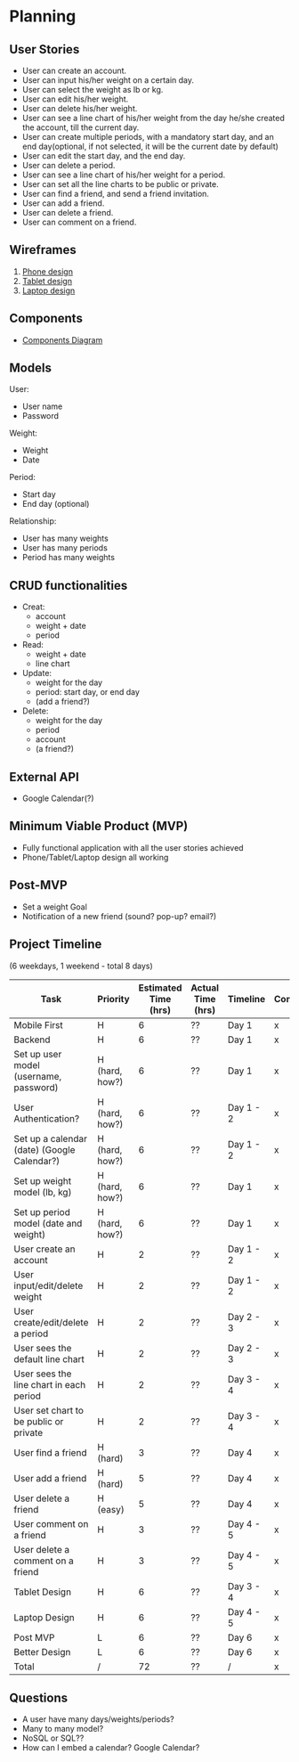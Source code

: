 # Planning

## User Stories

- User can create an account.
- User can input his/her weight on a certain day.
- User can select the weight as lb or kg.
- User can edit his/her weight.
- User can delete his/her weight.
- User can see a line chart of his/her weight from the day he/she created the account, till the current day.
- User can create multiple periods, with a mandatory start day, and an end day(optional, if not selected, it will be the current date by default)
- User can edit the start day, and the end day.
- User can delete a period.
- User can see a line chart of his/her weight for a period.
- User can set all the line charts to be public or private.
- User can find a friend, and send a friend invitation.
- User can add a friend.
- User can delete a friend.
- User can comment on a friend.

## Wireframes

1. [Phone design](https://res.cloudinary.com/headincloud/image/upload/v1597155769/scale-phone-size-design.png)
2. [Tablet design](https://res.cloudinary.com/headincloud/image/upload/v1597157409/Scale-Tablet-Design.png)
3. [Laptop design](https://res.cloudinary.com/headincloud/image/upload/v1597158405/Scale-Laptop-Design.png)

## Components

- [Components Diagram]()

## Models

User:

- User name
- Password

Weight:

- Weight
- Date

Period:

- Start day
- End day (optional)

Relationship:

- User has many weights
- User has many periods
- Period has many weights

## CRUD functionalities

- Creat:
  - account
  - weight + date
  - period
- Read:
  - weight + date
  - line chart
- Update:
  - weight for the day
  - period: start day, or end day
  - (add a friend?)
- Delete:
  - weight for the day
  - period
  - account
  - (a friend?)

## External API

- Google Calendar(?)

## Minimum Viable Product (MVP)

- Fully functional application with all the user stories achieved
- Phone/Tablet/Laptop design all working

## Post-MVP

- Set a weight Goal
- Notification of a new friend (sound? pop-up? email?)

## Project Timeline

(6 weekdays, 1 weekend - total 8 days)

| Task                                        | Priority       | Estimated Time (hrs) | Actual Time (hrs) | Timeline  | Completeness |
| ------------------------------------------- | -------------- | -------------------- | ----------------- | --------- | ------------ |
| Mobile First                                | H              | 6                    | ??                | Day 1     | x            |
| Backend                                     | H              | 6                    | ??                | Day 1     | x            |
| Set up user model (username, password)      | H (hard, how?) | 6                    | ??                | Day 1     | x            |
| User Authentication?                        | H (hard, how?) | 6                    | ??                | Day 1 - 2 | x            |
| Set up a calendar (date) (Google Calendar?) | H (hard, how?) | 6                    | ??                | Day 1 - 2 | x            |
| Set up weight model (lb, kg)                | H (hard, how?) | 6                    | ??                | Day 1     | x            |
| Set up period model (date and weight)       | H (hard, how?) | 6                    | ??                | Day 1     | x            |
| User create an account                      | H              | 2                    | ??                | Day 1 - 2 | x            |
| User input/edit/delete weight               | H              | 2                    | ??                | Day 1 - 2 | x            |
| User create/edit/delete a period            | H              | 2                    | ??                | Day 2 - 3 | x            |
| User sees the default line chart            | H              | 2                    | ??                | Day 2 - 3 | x            |
| User sees the line chart in each period     | H              | 2                    | ??                | Day 3 - 4 | x            |
| User set chart to be public or private      | H              | 2                    | ??                | Day 3 - 4 | x            |
| User find a friend                          | H (hard)       | 3                    | ??                | Day 4     | x            |
| User add a friend                           | H (hard)       | 5                    | ??                | Day 4     | x            |
| User delete a friend                        | H (easy)       | 5                    | ??                | Day 4     | x            |
| User comment on a friend                    | H              | 3                    | ??                | Day 4 - 5 | x            |
| User delete a comment on a friend           | H              | 3                    | ??                | Day 4 - 5 | x            |
| Tablet Design                               | H              | 6                    | ??                | Day 3 - 4 | x            |
| Laptop Design                               | H              | 6                    | ??                | Day 4 - 5 | x            |
| Post MVP                                    | L              | 6                    | ??                | Day 6     | x            |
| Better Design                               | L              | 6                    | ??                | Day 6     | x            |
| Total                                       | /              | 72                   | ??                | /         | x            |

## Questions

- A user have many days/weights/periods?
- Many to many model?
- NoSQL or SQL??
- How can I embed a calendar? Google Calendar?
